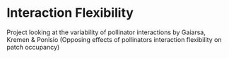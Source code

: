# Interaction Flexibility
Project looking at the variability of pollinator interactions by Gaiarsa, Kremen & Ponisio (Opposing effects of pollinators interaction flexibility on patch occupancy)
